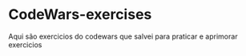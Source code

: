 # CodeWars-exercises
 Aqui são exercicios do codewars que salvei para praticar e aprimorar exercicios
